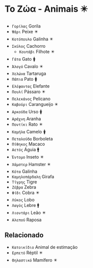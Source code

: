 # Το Ζώα - Animais ✴️

-   `Γορίλας` Gorila
-   `Ψάρι` Peixe ✴️
-   `Κοτόπουλο` Galinha ✴️
-   `Σκύλος` Cachorro
    -   `Κουτάβι` Filhote ✴️
-   `Γάτα` Gato 🚺
-   `Άλογό` Cavalo ✴️
-   `Χελώνα` Tartaruga
-   `Πάπια` Pato 🚺
-   `Ελέφαντας` Elefante
-   `Πουλί` Pássaro ✴️
-   `Πελεκάνος` Pelicano
-   `Καβούρι` Carangueijo ✴️
-   `Αρκούδα` Urso 🚺
-   `Αράχνη` Aranha
-   `Ποντίκι` Rato ✴️
-   `Καμήλα` Camelo 🚺
-   `Πεταλούδα` Borboleta
-   `Πίθηκος` Macaco
-   `Αετός` Águia 🚹
-   `Έντομο` Inseto ✴️
-   `Χάμστερ` Hamster ✴️
-   `Κότα` Galinha
-   `Καμηλοπάρδαλη` Girafa
-   `Τίγρης` Tigre
-   `Ζέβρα` Zebra
-   `Φίδι` Cobra ✴️
-   `Λύκος` Lobo
-   `Λαγός` Lebre 🚹
-   `Λιοντάρι` Leão ✴️
-   `Αλεπού` Raposa

## Relacionado

-   `Κατοικίδιο` Animal de estimação
-   `Ερπετό` Réptil ✴️
-   `Θηλαστικό` Mamífero ✴️
